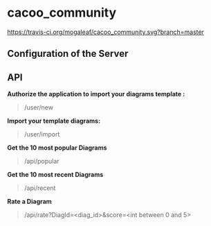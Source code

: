 # cacoo_community

https://travis-ci.org/mogaleaf/cacoo_community.svg?branch=master

## Configuration of the Server


## API

**Authorize the application to import your diagrams template :**

> /user/new


**Import your template diagrams:**

> /user/import


**Get the 10 most popular Diagrams**

> /api/popular


**Get the 10 most recent Diagrams**

> /api/recent


**Rate a Diagram**

> /api/rate?DiagId=<diag_id>&score=<int between 0 and 5>

